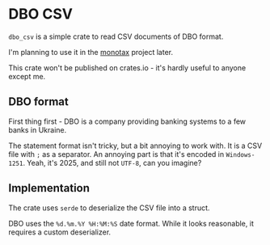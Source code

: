 # DBO CSV

`dbo_csv` is a simple crate to read CSV documents of DBO format.

I'm planning to use it in the [monotax](https://github.com/dimasmith/monotax) project later.

This crate won't be published on crates.io - it's hardly useful to anyone except me.

## DBO format

First thing first - DBO is a company providing banking systems to a few banks in Ukraine.

The statement format isn't tricky, but a bit annoying to work with. It is a CSV file with `;` as a separator.
An annoying part is that it's encoded in `Windows-1251`. Yeah, it's 2025, and still not `UTF-8`, can you imagine?

## Implementation

The crate uses `serde` to deserialize the CSV file into a struct.

DBO uses the `%d.%m.%Y %H:%M:%S` date format. While it looks reasonable, it requires a custom deserializer.
